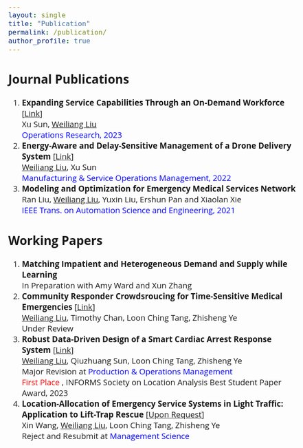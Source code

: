 ```yaml
---
layout: single
title: "Publication"
permalink: /publication/
author_profile: true
---
```


<style>
@import url('https://fonts.googleapis.com/css2?family=Open+Sans&display=swap');
</style>
<!-- <body style="font-family: sans-serif; font-size: 9pt;"> -->
<body style="font-family: Open Sans; font-style: light; font-size: 14pt;">


<h2>Journal Publications</h2>
<ol style="margin-top: 0em; margin-bottom: 1.4em;">
<!--  -->
<li><span style="font-size: 14pt; font-weight: bold;">Expanding Service Capabilities Through an On-Demand Workforce</span> [<a href="https://pubsonline.informs.org/doi/epdf/10.1287/opre.2021.0651" target="_blank">Link</a>]<br>
	Xu Sun, <u>Weiliang Liu</u><br>
	<font color="blue">Operations Research, 2023</font> <br>
  </li>
  <!--  -->
	<li><span style="font-size: 14pt; font-weight: bold;">Energy-Aware and Delay-Sensitive Management of a Drone Delivery System</span> [<a href="https://pubsonline.informs.org/doi/pdf/10.1287/msom.2021.1056" target="_blank">Link</a>] <br>
	<u>Weiliang Liu</u>, Xu Sun<br>
	<font color="blue">Manufacturing & Service Operations Management, 2022</font> </li>
  <!--  -->
	<li><span style="font-size: 14pt; font-weight: bold;">Modeling and Optimization for Emergency Medical Services Network</span> <br>
	Ran Liu, <u>Weiliang Liu</u>, Yuxin Liu, Ershun Pan and Xiaolan Xie<br>
	<font color="blue">IEEE Trans. on Automation Science and Engineering, 2021</font> </li>
</ol>

<h2>Working Papers</h2>
<ol style="margin-top: 0em; margin-bottom: 1.4em;">
<li><span style="font-size: 14pt; font-weight: bold;">Matching Impatient and Heterogeneous Demand and Supply while Learning</span> <br>
In Preparation with Amy Ward and Xun Zhang<br>
	</li>
 <!--  -->
	<li><span style="font-size: 14pt; font-weight: bold;">Community Responder Crowdsroucing for Time-Sensitive Medical Emergencies</span> [<a href="https://papers.ssrn.com/sol3/papers.cfm?abstract_id=4863710" target="_blank">Link</a>] <br>
	<u>Weiliang Liu</u>, Timothy Chan, Loon Ching Tang, Zhisheng Ye<br>
	Under Review<br>
	</li>
	 <!--  -->
	<li><span style="font-size: 14pt; font-weight: bold;">Robust Data-Driven Design of a Smart Cardiac Arrest Response System</span> [<a href="https://papers.ssrn.com/sol3/papers.cfm?abstract_id=4590433" target="_blank">Link</a>]<br>
	<u>Weiliang Liu</u>, Qiuzhuang Sun, Loon Ching Tang, Zhisheng Ye<br>
	Major Revision at <font color="blue"> Production & Operations Management</font> <br>
	<font color="red"> First Place </font>, INFORMS Society on Location Analysis Best Student Paper Award, 2023
	</li>
  <!--  -->
	<li><span style="font-size: 14pt; font-weight: bold;">Location-Allocation of Emergency Service Systems in Light Traffic: Application to Lift-Trap Rescue</span> [<a href="mailto:weiliangliu@uchicago.edu" target="_blank">Upon Request</a>] <br>
	Xin Wang, <u>Weiliang Liu</u>, Loon Ching Tang, Zhisheng Ye<br>
	Reject and Resubmit at <font color="blue"> Management Science</font> <br>
	</li>
</ol>


</body>